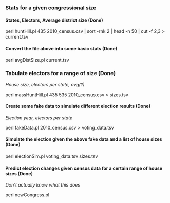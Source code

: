 ### Stats for a given congressional size
#### States, Electors, Average district size (Done)
perl huntHill.pl 435 2010_census.csv | sort -rnk 2 | head -n 50 | cut -f 2,3 > current.tsv

#### Convert the file above into some basic stats (Done)
perl avgDistSize.pl current.tsv


### Tabulate electors for a range of size (Done)
*House size, electors per state, avg(?)*

perl massHuntHill.pl 435 535 2010_census.csv > sizes.tsv

#### Create some fake data to simulate different election results (Done)
*Election year, electors per state*

perl fakeData.pl 2010_census.csv > voting_data.tsv

#### Simulate the election given the above fake data and a list of house sizes (Done)
perl electionSim.pl voting_data.tsv sizes.tsv


#### Predict election changes given census data for a certain range of house sizes (Done)
*Don't actually know what this does*

perl newCongress.pl
